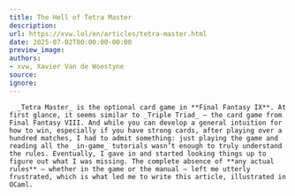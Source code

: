 ```yaml
---
title: The Hell of Tetra Master
description:
url: https://xvw.lol/en/articles/tetra-master.html
date: 2025-07-02T00:00:00-00:00
preview_image:
authors:
- xvw, Xavier Van de Woestyne
source:
ignore:
---
```



      _Tetra Master_ is the optional card game in **Final Fantasy IX**. At first glance, it seems similar to _Triple Triad_ — the card game from Final Fantasy VIII. And while you can develop a general intuition for how to win, especially if you have strong cards, after playing over a hundred matches, I had to admit something: just playing the game and reading all the _in-game_ tutorials wasn’t enough to truly understand the rules. Eventually, I gave in and started looking things up to figure out what I was missing. The complete absence of **any actual rules** — whether in the game or the manual — left me utterly frustrated, which is what led me to write this article, illustrated in OCaml.
    
